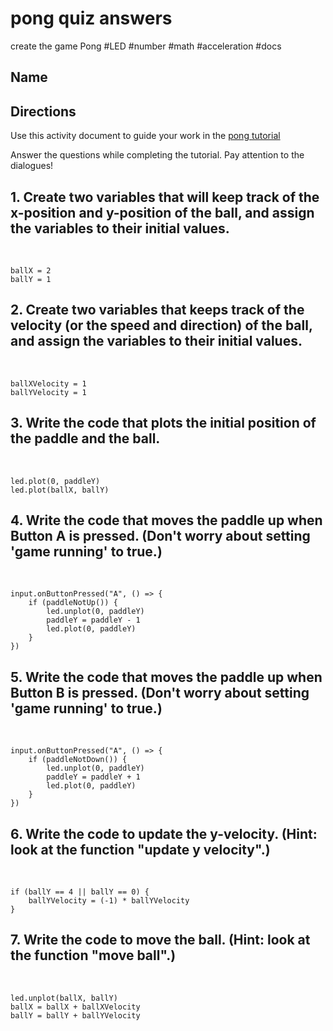 # pong quiz answers

create the game Pong #LED #number #math #acceleration #docs

## Name

## Directions

Use this activity document to guide your work in the [pong tutorial](/microbit/lessons/pong/tutorial)

Answer the questions while completing the tutorial. Pay attention to the dialogues!

## 1. Create two variables that will keep track of the x-position and y-position of the ball, and assign the variables to their initial values.

<br/>

```
ballX = 2
ballY = 1
```

## 2. Create two variables that keeps track of the velocity (or the speed and direction) of the ball, and assign the variables to their initial values.

<br/>

```
ballXVelocity = 1
ballYVelocity = 1
```

## 3. Write the code that plots the initial position of the paddle and the ball.

<br/>

```
led.plot(0, paddleY)
led.plot(ballX, ballY)
```

## 4. Write the code that moves the paddle up when Button A is pressed. (Don't worry about setting 'game running' to true.)

<br/>

```
input.onButtonPressed("A", () => {
    if (paddleNotUp()) {
        led.unplot(0, paddleY)
        paddleY = paddleY - 1
        led.plot(0, paddleY)
    }
})
```

## 5. Write the code that moves the paddle up when Button B is pressed. (Don't worry about setting 'game running' to true.)

<br/>

```
input.onButtonPressed("A", () => {
    if (paddleNotDown()) {
        led.unplot(0, paddleY)
        paddleY = paddleY + 1
        led.plot(0, paddleY)
    }
})
```

## 6. Write the code to update the y-velocity. (Hint: look at the function "update y velocity".)

<br/>

```
if (ballY == 4 || ballY == 0) {
    ballYVelocity = (-1) * ballYVelocity
}
```

## 7. Write the code to move the ball. (Hint: look at the function "move ball".)

<br/>

```
led.unplot(ballX, ballY)
ballX = ballX + ballXVelocity
ballY = ballY + ballYVelocity
```


